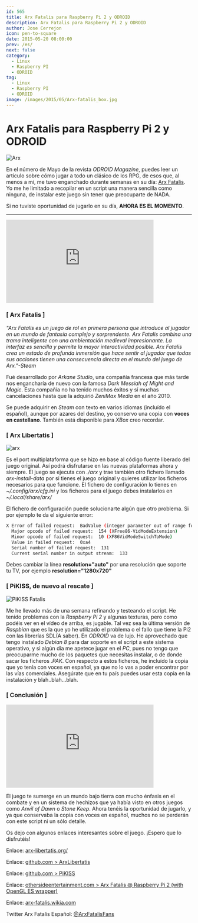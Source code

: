 ```yaml
---
id: 565
title: Arx Fatalis para Raspberry Pi 2 y ODROID
description: Arx Fatalis para Raspberry Pi 2 y ODROID
author: Jose Cerrejon
icon: pen-to-square
date: 2015-05-20 08:00:00
prev: /es/
next: false
category:
  - Linux
  - Raspberry PI
  - ODROID
tag:
  - Linux
  - Raspberry PI
  - ODROID
image: /images/2015/05/Arx-fatalis_box.jpg
---
```


# Arx Fatalis para Raspberry Pi 2 y ODROID

![Arx](/images/2015/05/Arx-fatalis_box.jpg)

En el número de Mayo de la revista *ODROID Magazine*, puedes leer un artículo sobre cómo jugar a todo un clásico de los RPG, de esos que, al menos a mí, me tuvo enganchado durante semanas en su día: [Arx Fatalis](https://en.wikipedia.org/wiki/Arx_Fatalis). Yo me he limitado a recopilar en un script una manera sencilla como ninguna, de instalar este juego sin tener que preocuparte de NADA.

Si no tuviste oportunidad de jugarlo en su día, **AHORA ES EL MOMENTO**.

- - -
<iframe width="400" height="225" src="https://www.youtube.com/embed/ZMDLtPrmW00?rel=0&amp;controls=0" frameborder="0" allowfullscreen></iframe>

### [ Arx Fatalis ]

*"Arx Fatalis es un juego de rol en primera persona que introduce al jugador en un mundo de fantasía complejo y sorprendente. Arx Fatalis combina una trama inteligente con una ambientación medieval impresionante. La interfaz es sencilla y permite la mayor interactividad posible. Arx Fatalis crea un estado de profunda inmersión que hace sentir al jugador que todas sus acciones tienen una consecuencia directa en el mundo del juego de Arx."-Steam*

Fué desarrollado por *Arkane Studio*, una compañía francesa que más tarde nos engancharía de nuevo con la famosa *Dark Messiah of Might and Magic*. Esta compañía no ha tenido muchos éxitos y sí muchas cancelaciones hasta que la adquirió *ZeniMax Media* en el año 2010.

Se puede adquirir en *Steam* con texto en varios idiomas (incluído el español), aunque por azares del destino, yo conservo una copia con **voces en castellano**. También está disponible para *XBox* creo recordar.

### [ Arx Libertatis ]

![arx](/images/2015/05/ArxFatalis.jpg)

Es el port multiplataforma que se hizo en base al código fuente liberado del juego original. Así podrá disfrutarse en las nuevas plataformas ahora y siempre. El juego se ejecuta con *./arx* y trae también otro fichero llamado *arx-install-data* por si tienes el juego original y quieres utilizar los ficheros necesarios para que funcione. El fichero de configuración lo tienes en *~/.config/arx/cfg.ini* y los ficheros para el juego debes instalarlos en *~/.local/share/arx/*

El fichero de configuración puede solucionarte algún que otro problema. Si por ejemplo te da el siguiente error:

```bash
X Error of failed request:  BadValue (integer parameter out of range for operation)
  Major opcode of failed request:  154 (XFree86-VidModeExtension)
  Minor opcode of failed request:  10 (XF86VidModeSwitchToMode)
  Value in failed request:  0xa4
  Serial number of failed request:  131
  Current serial number in output stream:  133
```

Debes cambiar la línea **resolution="auto"** por una resolución que soporte tu TV, por ejemplo **resolution="1280x720"**

### [ PiKISS, de nuevo al rescate ]

![PiKISS Fatalis](/images/2015/05/piKiss_fatalis.png)

Me he llevado más de una semana refinando y testeando el script. He tenido problemas con la *Raspberry Pi 2* y algunas texturas, pero como podéis ver en el vídeo de arriba, es jugable. Tal vez sea la última versión de *Raspbian* que es la que yo he utilizado el problema o el fallo que tiene la Pi2 con las librerías SDL(A saber). En *ODROID* va de lujo. He aprovechado que tengo instalado *Debian 8* para dar soporte en el script a este sistema operativo, y si algún día me apetece jugar en el *PC*, pues no tengo que preocuparme mucho de los paquetes que necesitas instalar, o de donde sacar los ficheros *.PAK*. Con respecto a estos ficheros, he incluído la copia que yo tenía con voces en español, ya que no lo vas a poder encontrar por las vías comerciales. Asegúrate que en tu país puedes usar esta copia en la instalación y blah..blah...blah.

### [ Conclusión ]

<iframe width="400" height="225" src="https://www.youtube.com/embed/gOZVu6JhTa4?rel=0&amp;controls=0" frameborder="0" allowfullscreen></iframe>

El juego te sumerge en un mundo bajo tierra con mucho énfasis en el combate y en un sistema de hechizos que ya había visto en otros juegos como *Anvil of Dawn* o *Stone Keep*. Ahora tenéis la oportunidad de jugarlo, y ya que conservaba la copia con voces en español, muchos no se perderán con este script ni un sólo detalle.

Os dejo con algunos enlaces interesantes sobre el juego. ¡Espero que lo disfrutéis!

Enlace: [arx-libertatis.org/](http://arx-libertatis.org/)

Enlace: [github.com > ArxLibertatis](https://github.com/arx/ArxLibertatis)

Enlace: [github.com > PiKISS](https://github.com/jmcerrejon/PiKISS)

Enlace: [othersideentertainment.com > Arx Fatalis @ Raspberry Pi 2 (with OpenGL ES wrapper)](https://www.othersideentertainment.com/forum/index.php?topic=629.0)

Enlace: [arx-fatalis.wikia.com](http://arx-fatalis.wikia.com/wiki/Arx_Fatalis_Wiki)

Twitter Arx Fatalis Español: [@ArxFatalisFans](https://twitter.com/ArxFatalisFans)